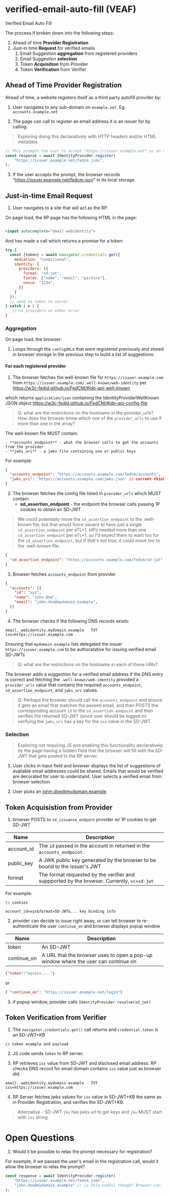 # verified-email-auto-fill (VEAF)

Verified Email Auto Fill 

The process if broken down into the following steps:

1. Ahead of time **Provider Registration**
2. Just-in time **Request** for verified emails
    1. Email Suggestion **aggregation** from registered providers
    2. Email Suggestion **selection**
    3. Token **Acquisition** from Provider
    4. Token **Verification** from Verifier

## Ahead of Time Provider Registration

Ahead of time, a website registers itself as a third party autofill provider by:

1. User navigates to any sub-domain on `example.net`. Eg. `accounts.example.net`

2. The page can call to register an email address it is an issuer for by calling:

> Exploring doing this declaratively with HTTP headers and/or HTML metadata.

```javascript
// This prompts the user to accept "https://issuer.example.net" as an third party autofill provider.
const response = await IdentityProvider.register(
    "https://issuer.example.net/fedcm.json",
);
```

3. If the user accepts the prompt, the browser records "https://issuer.example.net/fedcm.json" in its local storage.

## Just-in-time Email Request

1. User navigates to a site that will act as the RP.

On page load, the RP page has the following HTML in the page:

```html

<input autocomplete="email webidentity">

```

And has made a call which returns a promise for a token:

```js
try {
  const {token} = await navigator.credentials.get({
    mediation: "conditional",
    identity: {
      providers: [{
        format: "sd-jwt",
        fields: ["name", "email", "picture"],
        nonce: "1234",
      }]
    }
  });
  // send to token to server
} catch ( e ) {
   // no providers or other error
}
```

### Aggregation

On page load, the browser:

1. Loops through the `configURL`s that were registered previously and stored in browser storage in the previous step to build a list of suggestions:

#### For each registered provider

1. The browser fetches the well-known file for `https://issuer.example.com` from `https://issuer.example.com/.well-known/web-identity` per https://w3c-fedid.github.io/FedCM/#idp-api-well-known

which returns `application/json` containing the IdentityProviderWellKnown JSON object https://w3c-fedid.github.io/FedCM/#idp-api-config-file

> Q: what are the restrictions on the hostname in the provider_urls?
> How does the browser know which one of the `provider_urls` to use if more than one in the array?

The well-known file MUST contain:

    - **accounts_endpoint** - what the browser calls to get the accounts from the provider
    - **jwks_uri** - a jwks file containing one or public keys

For example:

```json 
{
  "accounts_endpoint": "https://accounts.example.com/fedcm/accounts",
  "jwks_uri": "https://accounts.example.com/jwks.json" // current thinking is this is the `jku` in ID Token
} 
```

2. The browser fetches the config file listed in `provider_urls` which MUST contain:
    - **sd_assertion_endpoint** - the endpoint the browser calls passing 1P cookies to obtain an SD-JWT

> We could potentially move the `sd_assertion_endpoint` to the .well-known file, but that would force issuers to have just a single `sd_assertion_endpoint` per eTL+1. IdPs needed more than one `id_assertion_endpoint` per eTL+1, so I'd expect them to want too for the `sd_assertion_endpoint`, but if that's not true, it could move too to the .well-known file.

```json 
{
  "sd_assertion_endpoint": "https://accounts.example.com/fedcm/sd-jwt",
} 
```

3. Browser fetches `accounts_endpoint` from provider

```json
{
  "accounts": [{
    "id": "xyz",
    "name": "John Doe",
    "email": "john.doe@mydomain.example",
  }]
}
```

4. The browser checks if the following DNS records exists:
   
```
email._webidentity.mydomain.example   TXT   iss=https://issuer.example.com
```

Ensuring that `mydomain.example` has delegated the issuer `https://issuer.example.com` to be authoratative for issuing verified email SD-JWTs 

>Q: what are the restrictions on the hostname in each of these URIs? 

The browser adds a suggestion for a verified email address if the DNS entry is correct and fetching the `.well-known/web-identity` provided a `provider_urls` value that contains the required `accounts_endpoint`, `sd_assertion_endpoint`, and `jwks_uri` values. 

> Q: Perhaps the browser should call the `accounts_endpoint` and ensure it gets an email that matches the passed email, and then POSTS the corresponding account `id` to the `sd_assertion_endpoint` and then verifies the returned SD-JWT (since user should be logged in) verifying the `jwks_uri` has a key for the `iss` value in the SD-JWT.

### Selection

> Exploring not requiring JS and enabling this functionality declaratively by the page having a hidden field that the browser will fill with the SD-JWT that gets posted to the RP server.

1. User clicks in input field and browser displays the list of suggestions of available email addresses could be shared. Emails that would be verified are decorated for user to understand. User selects a verified email from browser selection.

2. User picks an johm.doe@mydomain.example.

## Token Acquisistion from Provider

1. browser POSTS to `sd_issuance_endpont` provider w/ 1P cookies to get SD-JWT

| Name          | Description |
| ------------- | ------------------------------------------------------------------------------------------- |
| account_id    | The `id` passed in the account in returned in the `accounts_endpoint`.                      |
| public_key    | A JWK public key generated by the browser to be bound to the issuer's JWT                   |
| format        | The format requested by the verifier and suppported by the browser. Currently, `vc+sd-jwt`  |

For example:

```
\\ cookies

account_id=xyz&format=SD-JWT&... key binding info
```

2. provider can decide to issue right away, or can tell browser to re-authenticate the user `continue_on` and browser displays popup window 

| Name          | Description |
| ------------- | ------------------------------------------------------------------------------------------- |
| token         | An SD-JWT                                                                                   |
| continue_on   | A URL that the browser uses to open a pop-up window where the user can continue on          |

```json
{"token":"eyssss...."}
```

or

```json
{ "continue_on": "https://issuer.example.net/login"}
```

3. if popup window, provider calls `IdentityProvider.resolve(sd_jwt)`

## Token Verification from Verifier

1. The `navigator.credentials.get()` call returns and `credential.token` is an SD-JWT+KB

``` 
// token example and payload
```

2. JS code sends `token` to RP server. 


3. RP retrieves `iss` value from SD-JWT and disclosed email address. RP checks DNS record for email domain contains `iss` value just as browser did. 

```
email._webidentity.mydomain.example   TXT   iss=https://issuer.example.com
```

4. RP Server fetches jwks values for `iss` value in SD-JWT+KB the same as in Provider Registration, and verifies the SD-JWT+KB.

> Alternative - SD-JWT `jku` has jwks url to get keys and `jku` MUST start with `iss` string  


# Open Questions

1) Would it be possible to relax the prompt necessary for registration?

For example, if we passed the user's email in the registration call, would it allow the browser to relax the prompt?

```javascript
const response = await IdentityProvider.register(
    "https://issuer.example.net/fedcm.json",
    "john.doe@mydomain.example" // is this useful though? Browser can learn which emails by calling accounts_endpoint
);
```













